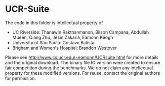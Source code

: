 UCR-Suite
=========

The code in this folder is intellectual property of 

- UC Riverside: Thanawin Rakthanmanon, Bilson Campana, Abdullah Mueen, Qiang Zhu, Jesin Zakaria, Eamonn Keogh
- University of São Paulo:  Gustavo Batista
- Brigham and Women's Hospital:  Brandon Westover

Please see http://www.cs.ucr.edu/~eamonn/UCRsuite.html for more details and the original download. The binary file IO version were created to ensure fair competition during the benchmarks. We do not claim any intellectual property for these modified versions. For reuse, contact the original authors for permission.
